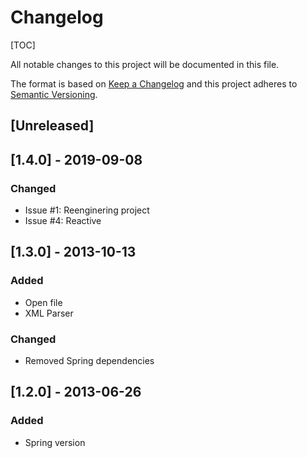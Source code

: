 # Changelog

[TOC]

All notable changes to this project will be documented in this file.

The format is based on [Keep a Changelog](http://keepachangelog.com/en/1.0.0/)
and this project adheres to [Semantic Versioning](http://semver.org/spec/v2.0.0.html).

## [Unreleased]

## [1.4.0] - 2019-09-08

### Changed

- Issue #1: Reenginering project
- Issue #4: Reactive

## [1.3.0] - 2013-10-13

### Added

- Open file
- XML Parser

### Changed

- Removed Spring dependencies

## [1.2.0] - 2013-06-26

### Added

- Spring version
